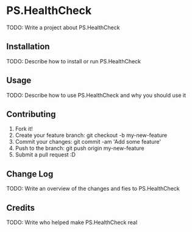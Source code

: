 ﻿# PS.HealthCheck #

TODO: Write a project about PS.HealthCheck

## Installation

TODO: Describe how to install or run PS.HealthCheck

## Usage

TODO: Describe how to use PS.HealthCheck and why you should use it

## Contributing

1. Fork it!
2. Create your feature branch: git checkout -b my-new-feature
3. Commit your changes: git commit -am 'Add some feature'
4. Push to the branch: git push origin my-new-feature
5. Submit a pull request :D

## Change Log

TODO: Write an overview of the changes and fies to PS.HealthCheck

## Credits

TODO: Write who helped make PS.HealthCheck real
